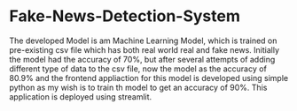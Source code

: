 # Fake-News-Detection-System
The developed Model is am Machine Learning Model, which is trained on pre-existing csv file which has both real world real and fake news. Initially the model had the accuracy of 70%, but after several attempts of adding different type of data to the csv file, now the model as the accuracy of 80.9% and the frontend appliaction for this model is developed using simple python as my wish is to train th model to get an accuracy of 90%. This application is deployed using streamlit.
